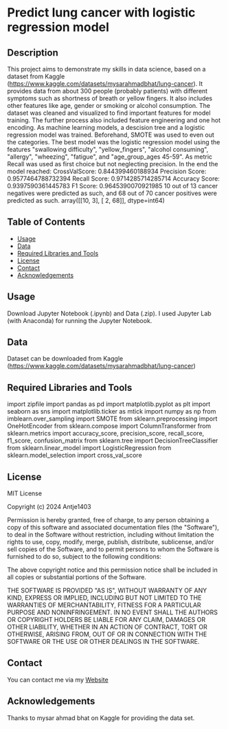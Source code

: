 # Predict lung cancer with logistic regression model

## Description
This project aims to demonstrate my skills in data science, based on a dataset from Kaggle (https://www.kaggle.com/datasets/mysarahmadbhat/lung-cancer). It provides data from about 300 people (probably patients) with different symptoms such as shortness of breath or yellow fingers. It also includes other features like age, gender or smoking or alcohol consumption. 
The dataset was cleaned and visualized to find important features for model training. The further process also included feature engineering and one hot encoding.
As machine learning models, a descision tree and a logistic regression model was trained. Beforehand, SMOTE was used to even out the categories.
The best model was the logistic regression model using the features  "swallowing difficulty", "yellow_fingers",  "alcohol consuming", "allergy", "wheezing", "fatigue", and "age_group_ages 45-59".
As metric Recall was used as first choice but not neglecting precision. In the end the model reached:
CrossValScore:  0.844399460188934
Precision Score:  0.9577464788732394
Recall Score:  0.9714285714285714
Accuracy Score:  0.9397590361445783
F1 Score:  0.9645390070921985
10 out of 13 cancer negatives were predicted as such, and 68 out of 70 cancer positives were predicted as such. 
array([[10,  3],
       [ 2, 68]], dtype=int64)


## Table of Contents
- [Usage](#usage)
- [Data](#data)
- [Required Libraries and Tools](#required-libraries-and-tools)
- [License](#license)
- [Contact](#contact)
- [Acknowledgements](#acknowledgements)

## Usage
Download Jupyter Notebook (.ipynb) and Data (.zip). I used Jupyter Lab (with Anaconda) for running the Jupyter Notebook.

## Data
Dataset can be downloaded from Kaggle (https://www.kaggle.com/datasets/mysarahmadbhat/lung-cancer)

## Required Libraries and Tools
import zipfile
import pandas as pd
import matplotlib.pyplot as plt
import seaborn as sns
import matplotlib.ticker as mtick
import numpy as np
from imblearn.over_sampling import SMOTE
from sklearn.preprocessing import OneHotEncoder
from sklearn.compose import ColumnTransformer
from sklearn.metrics import accuracy_score, precision_score, recall_score, f1_score, confusion_matrix
from sklearn.tree import DecisionTreeClassifier
from sklearn.linear_model import LogisticRegression
from sklearn.model_selection import cross_val_score

## License
MIT License

Copyright (c) 2024 Antje1403

Permission is hereby granted, free of charge, to any person obtaining a copy
of this software and associated documentation files (the "Software"), to deal
in the Software without restriction, including without limitation the rights
to use, copy, modify, merge, publish, distribute, sublicense, and/or sell
copies of the Software, and to permit persons to whom the Software is
furnished to do so, subject to the following conditions:

The above copyright notice and this permission notice shall be included in all
copies or substantial portions of the Software.

THE SOFTWARE IS PROVIDED "AS IS", WITHOUT WARRANTY OF ANY KIND, EXPRESS OR
IMPLIED, INCLUDING BUT NOT LIMITED TO THE WARRANTIES OF MERCHANTABILITY,
FITNESS FOR A PARTICULAR PURPOSE AND NONINFRINGEMENT. IN NO EVENT SHALL THE
AUTHORS OR COPYRIGHT HOLDERS BE LIABLE FOR ANY CLAIM, DAMAGES OR OTHER
LIABILITY, WHETHER IN AN ACTION OF CONTRACT, TORT OR OTHERWISE, ARISING FROM,
OUT OF OR IN CONNECTION WITH THE SOFTWARE OR THE USE OR OTHER DEALINGS IN THE
SOFTWARE.

## Contact
You can contact me via my [Website](https://gratis-4722476.webadorsite.com/)

## Acknowledgements
Thanks to mysar ahmad bhat on Kaggle for providing the data set. 
